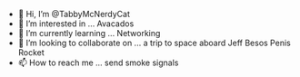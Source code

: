 - 👋 Hi, I’m @TabbyMcNerdyCat
- 👀 I’m interested in ... Avacados
- 🌱 I’m currently learning ... Networking
- 💞️ I’m looking to collaborate on ... a trip to space aboard Jeff Besos Penis Rocket 
- 📫 How to reach me ... send smoke signals

<!---
TabbyMcNerdyCat/TabbyMcNerdyCat is a ✨ special ✨ repository because its `README.md` (this file) appears on your GitHub profile.
You can click the Preview link to take a look at your changes.
--->
